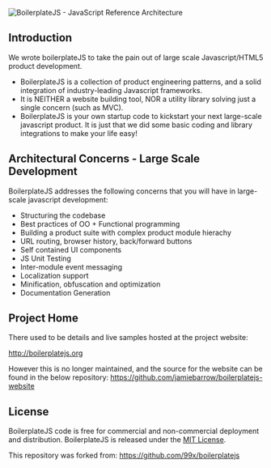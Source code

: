![BoilerplateJS - JavaScript Reference Architecture](https://github.com/jamiebarrow/boilerplatejs-website/raw/master/images/logo.jpg)

## Introduction ##
We wrote boilerplateJS to take the pain out of large scale Javascript/HTML5 product development. 
* BoilerplateJS is a collection of product engineering patterns, and a solid integration of industry-leading Javascript frameworks.
* It is NEITHER a website building tool, NOR a utility library solving just a single concern (such as MVC). 
* BoilerplateJS is your own startup code to kickstart your next large-scale javascript product. It is just that we did some basic coding and library integrations to make your life easy!

## Architectural Concerns - Large Scale Development ##
BoilerplateJS addresses the following concerns that you will have in large-scale javascript development:
* Structuring the codebase
* Best practices of OO + Functional programming
* Building a product suite with complex product module hierachy
* URL routing, browser history, back/forward buttons
* Self contained UI components
* JS Unit Testing
* Inter-module event messaging
* Localization support
* Minification, obfuscation and optimization
* Documentation Generation

## Project Home ##
There used to be details and live samples hosted at the project website:

http://boilerplatejs.org

However this is no longer maintained, and the source for the website can be found in the below repository:
https://github.com/jamiebarrow/boilerplatejs-website

## License ##
BoilerplateJS code is free for commercial and non-commercial deployment and distribution. BoilerplateJS is released under the [MIT License](http://www.opensource.org/licenses/mit-license.php).

This repository was forked from:
https://github.com/99x/boilerplatejs
